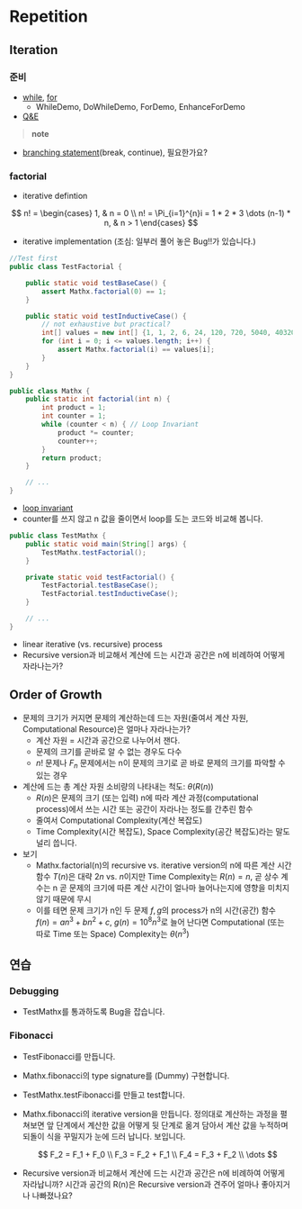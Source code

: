 # Repetition

## Iteration

### 준비

- [while](https://docs.oracle.com/javase/tutorial/java/nutsandbolts/while.html), [for](https://docs.oracle.com/javase/tutorial/java/nutsandbolts/for.html)
    - WhileDemo, DoWhileDemo, ForDemo, EnhanceForDemo
- [Q&E](https://docs.oracle.com/javase/tutorial/java/nutsandbolts/QandE/questions_flow.html)

> **note**
- [branching statement](https://docs.oracle.com/javase/tutorial/java/nutsandbolts/branch.html)(break, continue), 필요한가요?

### factorial

- iterative defintion

$$
n! =
\begin{cases}
1, & n = 0 \\
n! = \Pi_{i=1}^{n}i = 1 * 2 * 3 \dots (n-1) * n, & n > 1
\end{cases}
$$

- iterative implementation (조심: 일부러 풀어 놓은 Bug!!가 있습니다.)

```java
//Test first
public class TestFactorial {

    public static void testBaseCase() {
        assert Mathx.factorial(0) == 1;
    }

    public static void testInductiveCase() {
        // not exhaustive but practical?
        int[] values = new int[] {1, 1, 2, 6, 24, 120, 720, 5040, 40320, 362880, 3628800};
        for (int i = 0; i <= values.length; i++) {
            assert Mathx.factorial(i) == values[i];
        }
    }
}
```

```java
public class Mathx {
    public static int factorial(int n) {
        int product = 1;
        int counter = 1;
        while (counter < n) { // Loop Invariant
            product *= counter;
            counter++;
        }
        return product;
    }

    // ...
}
```
- [loop invariant](https://en.wikipedia.org/wiki/Loop_invariant)
- counter를 쓰지 않고 n 값을 줄이면서 loop를 도는 코드와 비교해 봅니다.

```java
public class TestMathx {
    public static void main(String[] args) {
        TestMathx.testFactorial();
    }

    private static void testFactorial() {
        TestFactorial.testBaseCase();
        TestFactorial.testInductiveCase();
    }

    // ...
}
```

- linear iterative (vs. recursive) process
- Recursive version과 비교해서 계산에 드는 시간과 공간은 n에 비례하여 어떻게 자라나는가?

## Order of Growth

- 문제의 크기가 커지면 문제의 계산하는데 드는 자원(줄여서 계산 자원, Computational Resource)은 얼마나 자라나는가?
    - 계산 자원 = 시간과 공간으로 나누어서 잰다.
    - 문제의 크기를 곧바로 알 수 없는 경우도 다수
    - $n!$ 문제나 $F_n$ 문제에서는 n이 문제의 크기로 곧 바로 문제의 크기를 파악할 수 있는 경우
- 계산에 드는 총 계산 자원 소비량의 나타내는 척도: $\theta(R(n))$
    - $R(n)$은 문제의 크기 (또는 입력) n에 따라 계산 과정(computational process)에서 쓰는 시간 또는 공간이 자라나는 정도를 간추린 함수
    - 줄여서 Computational Complexity(계산 복잡도)
    - Time Complexity(시간 복잡도), Space Complexity(공간 복잡도)라는 말도 널리 씁니다.
- 보기
    - Mathx.factorial(n)의 recursive vs. iterative version의 n에 따른 계산 시간 함수 $T(n)$은 대략 $2n$ vs. $n$이지만 Time Complexity는 $R(n) = n$, 곧 상수 계수는 n 곧 문제의 크기에 따른 계산 시간이 얼나마 늘어나는지에 영향을 미치지 않기 때문에 무시
    - 이를 테면 문제 크기가 n인 두 문제 $f, g$의 process가 n의 시간(공간) 함수 $f(n) = an^3 + bn^2 +c$, $g(n) = 10^8n^3$로 늘어 난다면 Computational (또는 따로 Time 또는 Space) Complexity는 $\theta(n^3)$

## 연습

### Debugging

- TestMathx를 통과하도록 Bug을 잡습니다.

### Fibonacci

- TestFibonacci를 만듭니다.
- Mathx.fibonacci의 type signature를 (Dummy) 구현합니다.
- TestMathx.testFibonacci를 만들고 test합니다.
- Mathx.fibonacci의 iterative version을 만듭니다. 정의대로 계산하는 과정을 펼쳐보면 앞 단계에서 계산한 값을 어떻게 뒷 단계로 옮겨 담아서 계산 값을 누적하며 되돌이 식을 꾸밀지가 눈에 드러 납니다. 보입니다.

    $$
        F_2 = F_1 + F_0 \\
        F_3 = F_2 + F_1  \\
        F_4 = F_3 + F_2  \\
        \dots
    $$

- Recursive version과 비교해서 계산에 드는 시간과 공간은 n에 비례하여 어떻게 자라납니까? 시간과 공간의 R(n)은 Recursive version과 견주어 얼마나 좋아지거나 나빠졌나요?
